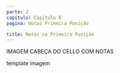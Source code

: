 ```yaml
---
parte: 2
capitulo: Capítulo 8
pagina: Notas Primeira Posição

title: Notas na Primeira Posição
---
```


IMAGEM CABEÇA DO CELLO COM NOTAS

template imagem
